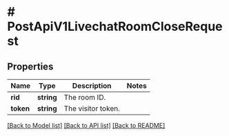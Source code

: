 # # PostApiV1LivechatRoomCloseRequest

## Properties

Name | Type | Description | Notes
------------ | ------------- | ------------- | -------------
**rid** | **string** | The room ID. |
**token** | **string** | The visitor token. |

[[Back to Model list]](../../README.md#models) [[Back to API list]](../../README.md#endpoints) [[Back to README]](../../README.md)
